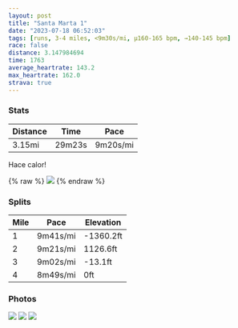 ```yaml
---
layout: post
title: "Santa Marta 1"
date: "2023-07-18 06:52:03"
tags: [runs, 3-4 miles, <9m30s/mi, μ160-165 bpm, →140-145 bpm]
race: false
distance: 3.147984694
time: 1763
average_heartrate: 143.2
max_heartrate: 162.0
strava: true
---
```


### Stats

| Distance | Time | Pace |
|----------|------|------|
|3.15mi|29m23s|9m20s/mi|

Hace calor!

{% raw %}
<img src='https://maps.googleapis.com/maps/api/staticmap?maptype=roadmap&path=enc:g_icApq`dMJxAFT^XRHNJl@f@PVRHLLNB^RnBzAb@r@JVPRn@xA`@h@L^R`@X`@f@LhAp@dA^NP`@HrAj@b@XJTPPr@Pn@XJHN@XPj@Vf@\RJJNj@`@`Al@`Bz@RRB?@GCCw@g@cBw@USSIGK?GFQFOb@k@H]PYRo@b@k@BUESO[Qk@Uk@UaA]q@Sg@OQOYOSKYGa@O[MAIBIJu@pBgAxBCJ?Jk@`AaA`C@JR`@HJJTDDj@PN?l@J\NPBd@TFHNZDDr@\DF?LM\Y`@ITYf@QTEHAZEPFFAFDBHBh@m@H[B?DIFWNSPi@HKLYo@u@yAq@[U]GKEs@a@EGgAc@YIWM{@U]Q]_@[IUSS_@UWgAS_@Mg@a@U_@G_@OOy@{A]mAg@_@iAaAoAu@iBwAeAm@_@A}AKu@Mc@?o@UaAWk@KOK]MkCKoEa@kA?k@E_@?c@GwACoCPIAm@?[Ee@?m@Dg@Gi@ACFPDfBK^Uh@Dl@IfANvAGzCNLAjA@jBL^@vCTf@?^B`@DXF\LhAR^BvBX|BPDGIg@Gq@&key=AIzaSyC1MId7bFpkLXNAaYhBSTb8jLyiSqzbDtM&size=800x800&markers=color:yellow|label:S|11.19236,-74.22761&markers=color:green|label:F|11.19234,-74.22762000000002'>
{% endraw %}

### Splits

| Mile | Pace | Elevation |
|------|------|-----------|
|1|9m41s/mi|-1360.2ft|
|2|9m21s/mi|1126.6ft|
|3|9m02s/mi|-13.1ft|
|4|8m49s/mi|0ft|

### Photos
<img src='https://dgtzuqphqg23d.cloudfront.net/dHR6ZbMIZaqf0dlumCA6gBGGFe-kOJhvsiur9iquRNM-768x576.jpg'>

<img src='https://dgtzuqphqg23d.cloudfront.net/8d5xmGevROqSq1xe_Hl3Sn4_tFAA0ZH6sEAqpud-15s-576x768.jpg'>

<img src='https://dgtzuqphqg23d.cloudfront.net/iMc81l2XcpxrL0kKfiAiPGcEb-c3q8JkSSVchWxCe1E-576x768.jpg'>
